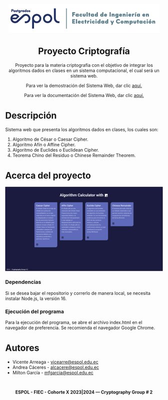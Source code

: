 <p align="center"><img src="./src/assets/images/logo-espol-fiec.png" alt="Logo">
</p>

<h1 align="center">
  Proyecto Criptografía
</h1>
<p align="center">Proyecto para la materia criptografía con el objetivo de integrar los algoritmos dados en clases en un sistema computacional, el cual será un sistema web.</p>

<p align="center">Para ver la demostración del Sistema Web, dar clic <a href="https://cryptography-group2.netlify.app/">aquí.</a></p>
<p align="center">Para ver la documentación del Sistema Web, dar clic <a href="https://espolec-my.sharepoint.com/:w:/g/personal/alcacere_espol_edu_ec/EdgRGpKJjKFLiTG6M7ktCqgB5hQq1KNCEcUAYagIyZUjeA?e=78aR3U">aquí.</a></p>

# Descripción
Sistema web que presenta los algoritmos dados en clases, los cuales son:

1. Algoritmo de César o Caesar Cipher.
2. Algoritmo Afín o Affine Cipher.
3. Algoritmo de Euclides o Euclidean Cipher.
4. Teorema Chino del Residuo o Chinese Remainder Theorem.

# Acerca del proyecto
![ESPOL-FIEC](./src/assets/images/index-proyect.png)

### Dependencias
Si se desea bajar el repositorio y correrlo de manera local, se necesita instalar Node.js, la versión 16.

### Ejecución del programa
Para la ejecución del programa, se abre el archivo index.html en el navegador de preferencia. Se recomienda el navegador Google Chrome.

# Autores
* Vicente Arreaga - vicearre@espol.edu.ec
* Andrea Cáceres - alcacere@espol.edu.ec
* Milton García - mfgarcia@espol.edu.ec

</br>
<footer>
<p align="center"><b>
ESPOL - FIEC - Cohorte X 2023|2024 — Cryptography Group # 2
</b></footer>
